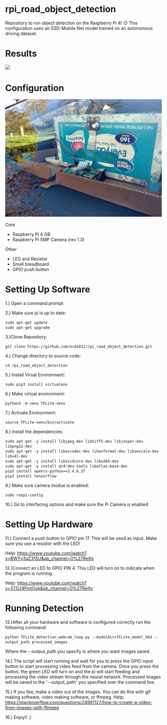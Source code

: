 # rpi_road_object_detection
Repository to run object detection on the Raspberry Pi 4! :D This configuration uses an SSD-Mobile Net model trained on an autonomous driving dataset.

Results
=======
![](results.gif)


Configuration
=============
![](images/rpi_setup.jpg)

Core
* Raspberry Pi 4 GB
* Raspberry Pi 5MP Camera (rev 1.3)

Other
* LED and Resistor
* Small breadboard 
* GPIO push button


Setting Up Software
====================
1.) Open a command prompt

2.) Make sure pi is up to date:
```
sudo apt-get update 
sudo apt-get upgrade
```

3.)Clone Repository:
```
git clone https://github.com/ecd1012/rpi_road_object_detection.git
```
4.) Change directory to source code:
```
cd rpi_road_object_detection
```
5.) Install Virual Environment: 
```
sudo pip3 install virtualenv
```
6.) Make virtual environment:
```
python3 -m venv TFLite-venv
```
7.) Activate Environment:
```
source TFLite-venv/bin/activate
```
8.) Install the dependencies:
```
sudo apt-get -y install libjpeg-dev libtiff5-dev libjasper-dev libpng12-dev
sudo apt-get -y install libavcodec-dev libavformat-dev libswscale-dev libv4l-dev
sudo apt-get -y install libxvidcore-dev libx264-dev
sudo apt-get -y install qt4-dev-tools libatlas-base-dev
pip3 install opencv-python==3.4.6.27
pip3 install tensorflow
```
9.) Make sure camera modue is enabled:
```
sudo raspi-config
```
10.) Go to interfacing options and make sure the Pi Camera is enabled

Setting Up Hardware
===================
11.) Connect a push button to GPIO pin 17. This will be used as input. Make sure you use a resistor with the LED!

Help: https://www.youtube.com/watch?v=BWYy3qZ315U&ab_channel=O%27Reilly

12.)Connect an LED to GPIO PIN 4. This LED will turn on to indicate when the program is running.

Help: https://www.youtube.com/watch?v=3TDJ4FmtGgk&ab_channel=O%27Reilly



Running Detection
=================
13.)After all your hardware and software is configured correctly run the following command:
```
python TFLite_detection_webcam_loop.py --modeldir=TFLite_model_bbd --output_path processed_images
```
Where the --output_path you specify is where you want images saved.

14.) The script will start running and wait for you to press the GPIO input button to start processing video feed from the camera. 
Once you press the button, the green LED will turn on and the pi will start feeding and processing the video stream through the neural network.
Processed images will be saved to the '--output_path' you specified over the command line.

15.) If you like, make a video out of the images.
You can do this with gif making software, video making software, or ffmpeg.
Help: https://stackoverflow.com/questions/24961127/how-to-create-a-video-from-images-with-ffmpeg

16.) Enjoy!! :)





